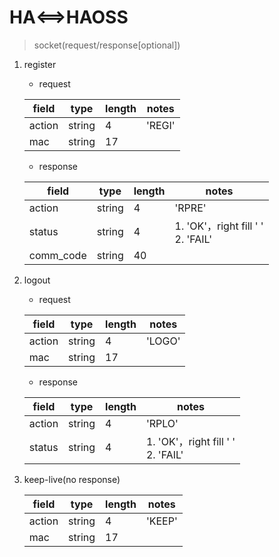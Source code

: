 # HA<==>HAOSS
> socket(request/response[optional])

1. register  

	- request
	
	field    |type  |length|notes
	-----    |----  |------|-----
	action   |string|4     |'REGI'
	mac      |string|17    |
	
	- response
    
	field    |type  |length|notes
	-----    |----  |------|-----
	action   |string|4     |'RPRE'
	status   |string|4     |1. 'OK'，right fill ' '  <br>2. 'FAIL'
	comm_code|string|40    |

2. logout

	- request
	
	field    |type  |length|notes
	-----    |----  |------|-----
	action   |string|4     |'LOGO'
	mac      |string|17    |

   - response
   
	field    |type  |length|notes
	-----    |----  |------|-----
	action   |string|4     |'RPLO'
	status   |string|4     |1. 'OK'，right fill ' '<br>2. 'FAIL'
	

3. keep-live(no response)

	field    |type  |length|notes
	-----    |----  |------|-----
	action   |string|4     |'KEEP'
	mac      |string|17    |
